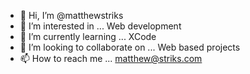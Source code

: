 - 👋 Hi, I’m @matthewstriks
- 👀 I’m interested in ... Web development 
- 🌱 I’m currently learning ... XCode
- 💞️ I’m looking to collaborate on ... Web based projects
- 📫 How to reach me ... matthew@striks.com

<!---
matthewstriks/matthewstriks is a ✨ special ✨ repository because its `README.md` (this file) appears on your GitHub profile.
You can click the Preview link to take a look at your changes.
--->

